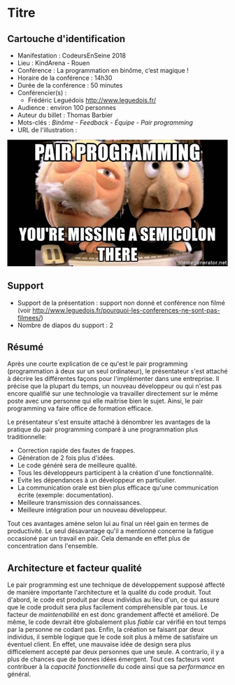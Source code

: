 # Titre

## Cartouche d'identification

 - Manifestation : CodeursEnSeine 2018
 - Lieu : KindArena - Rouen
 - Conférence : La programmation en binôme, c’est magique !
 - Horaire de la conférence : 14h30
 - Durée de la conférence : 50 minutes
 - Conférencier(s) :
   -  Frédéric Leguédois http://www.leguedois.fr/
 - Audience : environ 100 personnes
 - Auteur du billet : Thomas Barbier
 - Mots-clés : *Binôme* - *Feedback* - *Équipe* - *Pair programming*
 - URL de l'illustration :

 ![Pair programming](https://github.com/prodageo/conf2018a-jwacyk/blob/master/docs/pair-programming.jpg)

## Support
 - Support de la présentation : support non donné et conférence non filmé (voir http://www.leguedois.fr/pourquoi-les-conferences-ne-sont-pas-filmees/)
 - Nombre de diapos du support : 2

## Résumé

Après une courte explication de ce qu'est le pair programming (programmation à deux sur un seul ordinateur), le présentateur s'est attaché à décrire les différentes façons pour l'implémenter dans une entreprise. Il précise que la plupart du temps, un nouveau développeur ou qui n'est pas encore qualifié sur une technologie va travailler directement sur le même poste avec une personne qui elle  maitrise bien le sujet. Ainsi, le pair programming va faire office de formation efficace.

Le présentateur s'est ensuite attaché à dénombrer les avantages de la pratique du pair programming comparé à une programmation plus traditionnelle:
  * Correction rapide des fautes de frappes.
  * Génération de 2 fois plus d'idées.
  * Le code généré sera de meilleure qualité.
  * Tous les développeurs participent à la création d'une fonctionnalité.
  * Evite les dépendances à un développeur en particulier.
  * La communication orale est bien plus efficace qu'une communication écrite (exemple: documentation).
  * Meilleure transmission des connaissances.
  * Meilleure intégration pour un nouveau développeur.

Tout ces avantages amène selon lui au final un réel gain en termes de productivité. Le seul désavantage qu'il a mentionné concerne la fatigue occasioné par un travail en pair. Cela demande en effet plus de concentration dans l'ensemble.


## Architecture et facteur qualité

Le pair programming est une technique de développement supposé affecté de manière importante l'architecture et la qualité du code produit. Tout d'abord, le code est produit par deux individus au lieu d'un, ce qui assure que le code produit sera plus facilement compréhensible par tous. Le facteur de *maintenabilité* en est donc grandement affecté et amélioré. De même, le code devrait être globalement plus *fiable* car vérifié en tout temps par la personne ne codant pas. Enfin, la création se faisant par deux individus, il semble logique que le code soit plus à même de satisfaire un éventuel client. En effet, une mauvaise idée de design sera plus difficelement accepté par deux personnes que une seule. A contrario, il y a plus de chances que de bonnes idées émergent. Tout ces facteurs vont contribuer à la *capacité fonctionnelle* du code ainsi que sa *performance* en général.
